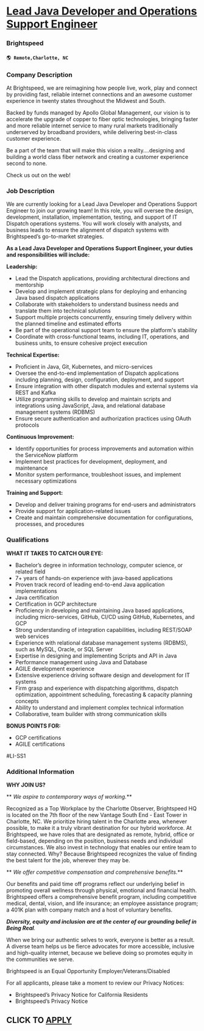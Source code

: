 # [Lead Java Developer and Operations Support Engineer](https://www.remotewlb.com/apply/lead-java-developer-and-operations-support-engineer)  
### Brightspeed  
#### `🌎 Remote,Charlotte, NC`  

### **Company Description**

At Brightspeed, we are reimagining how people live, work, play and connect by providing fast, reliable internet connections and an awesome customer experience in twenty states throughout the Midwest and South.

Backed by funds managed by Apollo Global Management, our vision is to accelerate the upgrade of copper to fiber optic technologies, bringing faster and more reliable internet service to many rural markets traditionally underserved by broadband providers, while delivering best-in-class customer experience.

Be a part of the team that will make this vision a reality….designing and building a world class fiber network and creating a customer experience second to none.

Check us out on the web!

###  **Job Description**

We are currently looking for a Lead Java Developer and Operations Support Engineer to join our growing team! In this role, you will oversee the design, development, installation, implementation, testing, and support of IT Dispatch operations systems. You will work closely with analysts, and business leads to ensure the alignment of dispatch systems with Brightspeed’s go-to-market strategies.

 **As a Lead Java Developer and Operations Support Engineer, your duties and responsibilities will include:**

 **Leadership:**

  * Lead the Dispatch applications, providing architectural directions and mentorship
  * Develop and implement strategic plans for deploying and enhancing Java based dispatch applications
  * Collaborate with stakeholders to understand business needs and translate them into technical solutions
  * Support multiple projects concurrently, ensuring timely delivery within the planned timeline and estimated efforts
  * Be part of the operational support team to ensure the platform's stability
  * Coordinate with cross-functional teams, including IT, operations, and business units, to ensure cohesive project execution

 **Technical Expertise:**

  * Proficient in Java, Git, Kubernetes, and micro-services
  * Oversee the end-to-end implementation of Dispatch applications including planning, design, configuration, deployment, and support
  * Ensure integration with other dispatch modules and external systems via REST and Kafka
  * Utilize programming skills to develop and maintain scripts and integrations using JavaScript, Java, and relational database management systems (RDBMS)
  * Ensure secure authentication and authorization practices using OAuth protocols

 **Continuous Improvement:**

  * Identify opportunities for process improvements and automation within the ServiceNow platform
  * Implement best practices for development, deployment, and maintenance
  * Monitor system performance, troubleshoot issues, and implement necessary optimizations

 **Training and Support:**

  * Develop and deliver training programs for end-users and administrators
  * Provide support for application-related issues
  * Create and maintain comprehensive documentation for configurations, processes, and procedures

###  **Qualifications**

 **WHAT IT TAKES TO CATCH OUR EYE:**

  * Bachelor’s degree in information technology, computer science, or related field
  * 7+ years of hands-on experience with java-based applications
  * Proven track record of leading end-to-end Java application implementations
  * Java certification
  * Certification in GCP architecture
  * Proficiency in developing and maintaining Java based applications, including micro-services, GitHub, CI/CD using GitHub, Kubernetes, and GCP
  * Strong understanding of integration capabilities, including REST/SOAP web services
  * Experience with relational database management systems (RDBMS), such as MySQL, Oracle, or SQL Server
  * Expertise in designing and implementing Scripts and API in Java
  * Performance management using Java and Database
  * AGILE development experience
  * Extensive experience driving software design and development for IT systems
  * Firm grasp and experience with dispatching algorithms, dispatch optimization, appointment scheduling, forecasting & capacity planning concepts
  * Ability to understand and implement complex technical information
  * Collaborative, team builder with strong communication skills

 **BONUS POINTS FOR:**

  * GCP certifications
  * AGILE certifications

#LI-SS1

###  **Additional Information**

 **WHY JOIN US?**

 ** _We aspire to contemporary ways of working._**

Recognized as a Top Workplace by the Charlotte Observer, Brightspeed HQ is located on the 7th floor of the new Vantage South End - East Tower in Charlotte, NC. We prioritize hiring talent in the Charlotte area, whenever possible, to make it a truly vibrant destination for our hybrid workforce. At Brightspeed, we have roles that are designated as remote, hybrid, office or field-based, depending on the position, business needs and individual circumstances. We also invest in technology that enables our entire team to stay connected. Why? Because Brightspeed recognizes the value of finding the best talent for the job, wherever they may be.

 ** _We offer competitive compensation and comprehensive benefits._**

Our benefits and paid time off programs reflect our underlying belief in promoting overall wellness through physical, emotional and financial health. Brightspeed offers a comprehensive benefit program, including competitive medical, dental, vision, and life insurance; an employee assistance program; a 401K plan with company match and a host of voluntary benefits.

**_Diversity, equity and inclusion_** _**are at the center of our grounding belief in Being Real**._

When we bring our authentic selves to work, everyone is better as a result. A diverse team helps us be fierce advocates for more accessible, inclusive and high-quality internet, because we believe doing so promotes equity in the communities we serve.

Brightspeed is an Equal Opportunity Employer/Veterans/Disabled

For all applicants, please take a moment to review our Privacy Notices:

  * Brightspeed’s Privacy Notice for California Residents
  * Brightspeed’s Privacy Notice

  
## CLICK TO [APPLY](https://www.remotewlb.com/apply/lead-java-developer-and-operations-support-engineer)

